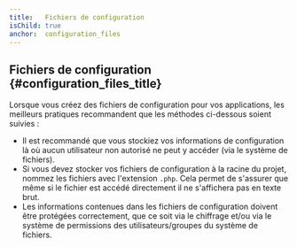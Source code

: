 ```yaml
---
title:   Fichiers de configuration
isChild: true
anchor:  configuration_files
---
```


## Fichiers de configuration {#configuration_files_title}

Lorsque vous créez des fichiers de configuration pour vos applications, les meilleurs pratiques recommandent que
les méthodes ci-dessous soient suivies :

- Il est recommandé que vous stockiez vos informations de configuration là où aucun utilisateur non autorisé ne peut y
accéder (via le système de fichiers).
- Si vous devez stocker vos fichiers de configuration à la racine du projet, nommez les fichiers avec l'extension `.php`.
Cela permet de s'assurer que même si le fichier est accédé directement il ne s'affichera pas en texte brut.
- Les informations contenues dans les fichiers de configuration doivent être protégées correctement, que ce soit via le
chiffrage et/ou via le système de permissions des utilisateurs/groupes du système de fichiers.
